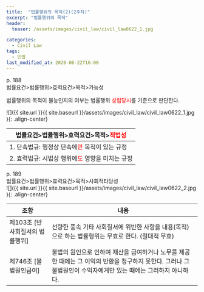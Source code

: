 ```yaml
---
title:  "법률행위의 목적(2)(2주차)"
excerpt: "법률행위의 목적"
header:
  teaser: /assets/images/civil_law/civil_law0622_1.jpg

categories:
  - Civil Law
tags:
  - 민법
last_modified_at: 2020-06-22T16:00
---
```


p. 188  
법률요건>법률행위>효력요건>목적>가능성  

법률행위의 목적이 불능인지의 여부는 법률행위 <span style="color:red">성립당시</span>를 기준으로 판단한다.  

![]({{ site.url }}{{ site.baseurl }}/assets/images/civil_law/civil_law0622_1.jpg   ){: .align-center}


|	<center>법률요건>법률행위>효력요건>목적><span style="color:red">적법성</span></center>	| 
| :----------------------------------------------------	| 
| 1. 단속법규: 행정상 단속에<span style="color:red">만</span> 목적이 있는 규정		|
| 2. 효력법규: 시법상 행위에<span style="color:red">도</span> 영향을 미치는 규정	|


p. 189  
법률요건>법률행위>효력요건>목적>사회적타당성    
![]({{ site.url }}{{ site.baseurl }}/assets/images/civil_law/civil_law0622_2.jpg   ){: .align-center}


|		<center>조항</center>		|	<center>내용</center>	| 
| :-------------------------------------------	| :---------------------------	| 
| 제103조 [반사회질서의 법률행위]				| 선량한 풍속 기타 사회질서에 위반한 사항을 내용(목적)으로 하는 법률행위는 무효로 한다. (절대적 무효)	| 
| 제746조 [불법원인급여]				| 불법의 원인으로 인하여 재산을 급여하거나 노무를 제공한 때에는 그 이익의 반환을 청구하지 못한다. 그러나 그 불법원인이 수익자에게만 있는 때에는 그러하지 아니하다.	| 
   
   